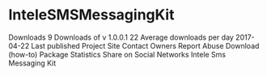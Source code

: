 # InteleSMSMessagingKit
 Downloads 9 Downloads of v 1.0.0.1 22 Average downloads per day 2017-04-22 Last published Project Site Contact Owners Report Abuse Download (how-to) Package Statistics   Share on Social Networks Intele Sms Messaging Kit
